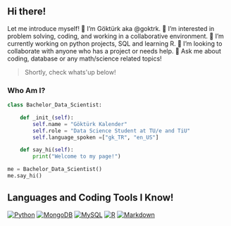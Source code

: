 ## Hi there!
Let me introduce myself! 👋 I’m Göktürk aka @goktrk. 👀 I’m interested in problem solving, coding, and working in a collaborative environment.
🌱 I’m currently working on python projects, SQL and learning R. 💞️ I’m looking to collaborate with anyone who has a project or needs help.
💬 Ask me about coding, database or any math/science related topics!

> Shortly, check whats'up below!

### Who Am I?

```python
class Bachelor_Data_Scientist:

    def _init_(self):
        self.name = "Göktürk Kalender"
        self.role = "Data Science Student at TU/e and TiU"
        self.language_spoken =["gk_TR", "en_US"]

    def say_hi(self):
        print("Welcome to my page!")

me = Bachelor_Data_Scientist()
me.say_hi()
```

## Languages and Coding Tools I Know!

[![Python](https://img.shields.io/badge/Python-3776AB?logo=python&logoColor=fff)](#)
[![MongoDB](https://img.shields.io/badge/MongoDB-%234ea94b.svg?logo=mongodb&logoColor=white)](#)
[![MySQL](https://img.shields.io/badge/MySQL-4479A1?logo=mysql&logoColor=fff)](#)
[![R](https://img.shields.io/badge/R-%23276DC3.svg?logo=r&logoColor=white)](#)
[![Markdown](https://img.shields.io/badge/Markdown-%23000000.svg?logo=markdown&logoColor=white)](#)

